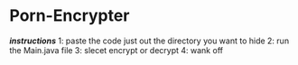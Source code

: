 # Porn-Encrypter

***instructions***
1: paste the code just out the directory you want to hide
2: run the  Main.java file
3: slecet encrypt or decrypt
4: wank off


